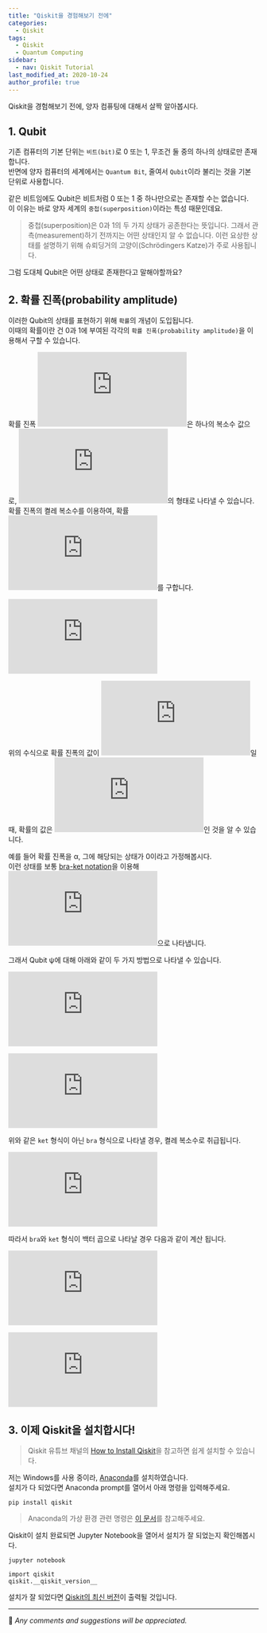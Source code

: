 ```yaml
---
title: "Qiskit을 경험해보기 전에"
categories: 
  - Qiskit
tags:
  - Qiskit
  - Quantum Computing
sidebar:
  - nav: Qiskit Tutorial
last_modified_at: 2020-10-24
author_profile: true
---
```

Qiskit을 경험해보기 전에, 양자 컴퓨팅에 대해서 살짝 알아봅시다.

## 1. Qubit

기존 컴퓨터의 기본 단위는 `비트(bit)`로 0 또는 1, 무조건 둘 중의 하나의 상태로만 존재합니다.<br/>
반면에 양자 컴퓨터의 세계에서는 `Quantum Bit`, 줄여서 `Qubit`이라 불리는 것을 기본 단위로 사용합니다.<br/>

같은 비트임에도 Qubit은 비트처럼 0 또는 1 중 하나만으로는 존재할 수는 없습니다.<br/>
이 이유는 바로 양자 세계의 `중첩(superposition)`이라는 특성 때문인데요.<br/>

>중첩(superposition)은 0과 1의 두 가지 상태가 공존한다는 뜻입니다. 그래서 관측(measurement)하기 전까지는 어떤 상태인지 알 수 없습니다.
>이런 요상한 상태를 설명하기 위해 슈뢰딩거의 고양이(Schrödingers Katze)가 주로 사용됩니다.

그럼 도대체 Qubit은 어떤 상태로 존재한다고 말해야할까요?

## 2. 확률 진폭(probability amplitude)

이러한 Qubit의 상태를 표현하기 위해 `확률`의 개념이 도입됩니다.<br/>
이때의 확률이란 건 0과 1에 부여된 각각의 `확률 진폭(probability amplitude)`을 이용해서 구할 수 있습니다.

확률 진폭 ![r](https://latex.codecogs.com/gif.latex?%5Cfn_jvn%20r)은 하나의 복소수 값으로,
![복소수](https://latex.codecogs.com/gif.latex?%5Cfn_jvn%20r%3Da&plus;bi)의 형태로 나타낼 수 있습니다.<br/>
확률 진폭의 켤레 복소수를 이용하여, 확률 ![p](https://latex.codecogs.com/gif.latex?%5Cfn_jvn%20p)를 구합니다.<br/>

![수식](https://latex.codecogs.com/gif.latex?%5Cfn_jvn%20p%20%3D%20%7C%7Cr%7C%7C%5E2%20%3D%20%28a&plus;bi%29%28a-bi%29%20%3D%20a%5E2&plus;b%5E2)<br/>

위의 수식으로 확률 진폭의 값이 ![확률 진폭](https://latex.codecogs.com/gif.latex?%5Cfn_jvn%20a&plus;bi)일 때,
확률의 값은 ![확률](https://latex.codecogs.com/gif.latex?%5Cfn_jvn%20a%5E2&plus;b%5E2)인 것을 알 수 있습니다.<br/>

예를 들어 확률 진폭을 &alpha;, 그에 해당되는 상태가 0이라고 가정해봅시다.<br/>
이런 상태를 보통 [bra-ket notation](https://en.wikipedia.org/wiki/Bra%E2%80%93ket_notation)을 이용해
![alpha](https://latex.codecogs.com/gif.latex?%5Cfn_jvn%20%5Calpha%7C0%3E)으로 나타냅니다.<br/>

그래서 Qubit &psi;에 대해 아래와 같이 두 가지 방법으로 나타낼 수 있습니다.<br/>

![수식1](https://latex.codecogs.com/gif.latex?%5Cfn_jvn%20%7C%5Cpsi%20%3E%20%3D%20%5Calpha%7C0%3E&plus;%5Cbeta%7C1%3E)<br/>

![수식2](https://latex.codecogs.com/gif.latex?%5Cfn_jvn%20%7C%5Cpsi%20%3E%20%3D%20%5Cbinom%7B%5Calpha%7D%7B%5Cbeta%7D)<br/>

위와 같은 `ket` 형식이 아닌 `bra` 형식으로 나타낼 경우, 켤레 복소수로 취급됩니다.<br/>

![dagger](https://latex.codecogs.com/gif.latex?%5Cfn_jvn%20%3C%5Cpsi%20%7C%20%3D%20%5Cbinom%7B%5Calpha%7D%7B%5Cbeta%7D%5E%5Cdagger%20%3D%20%5Cbegin%7Bpmatrix%7D%20%5Calpha%5E%5Cdagger%20%26%20%5Cbeta%5E%5Cdagger%20%5Cend%7Bpmatrix%7D)<br/>

따라서 `bra`와 `ket` 형식이 백터 곱으로 나타날 경우 다음과 같이 계산 됩니다.<br/>

![bra-ket](https://latex.codecogs.com/gif.latex?%5Cfn_jvn%20%3C%5Cpsi%20%7C%5Ccdot%20%7C%5Cpsi%3E%20%3D%20%3C%5Cpsi%20%7C%5Cpsi%3E%20%3D%20%5Cbegin%7Bpmatrix%7D%20%5Calpha%5E%5Cdagger%20%26%20%5Cbeta%5E%5Cdagger%20%5Cend%7Bpmatrix%7D%5Ccdot%5Cbinom%7B%5Calpha%7D%7B%5Cbeta%7D%20%3D%20%5Calpha%5E%5Cdagger%5Calpha%20&plus;%5Cbeta%5E%5Cdagger%5Cbeta)<br/>

![ket-bra](https://latex.codecogs.com/gif.latex?%5Cfn_jvn%20%7C%5Cpsi%3E%20%5Ccdot%20%3C%5Cpsi%20%7C%3D%20%7C%5Cpsi%3E%20%3C%5Cpsi%7C%20%3D%20%5Cbinom%7B%5Calpha%7D%7B%5Cbeta%7D%20%5Ccdot%20%5Cbegin%7Bpmatrix%7D%20%5Calpha%5E%5Cdagger%20%26%20%5Cbeta%5E%5Cdagger%20%5Cend%7Bpmatrix%7D%20%3D%20%5Cbegin%7Bpmatrix%7D%20%5Calpha%5Calpha%5E%5Cdagger%20%26%20%5Calpha%5Cbeta%5E%5Cdagger%5C%5C%20%5Cbeta%5Calpha%5E%5Cdagger%20%26%20%5Cbeta%5Cbeta%5E%5Cdagger%20%5Cend%7Bpmatrix%7D)<br/>

## 3. 이제 Qiskit을 설치합시다!

>Qiskit 유튜브 채널의 [How to Install Qiskit](https://youtu.be/M4EkW4VwhcI)을 참고하면 쉽게 설치할 수 있습니다.<br/>

저는 Windows를 사용 중이라, [Anaconda](https://www.anaconda.com/products/individual)를 설치하였습니다.<br/>
설치가 다 되었다면 Anaconda prompt를 열어서 아래 명령을 입력해주세요.
```
pip install qiskit
```
>Anaconda의 가상 환경 관련 명령은 [이 문서](https://github.com/tula3and/til/blob/master/Qiskit/Anaconda.md#using-anaconda)를 참고해주세요.

Qiskit이 설치 완료되면 Jupyter Notebook을 열어서 설치가 잘 되었는지 확인해봅시다.
```
jupyter notebook
```
```
import qiskit
qiskit.__qiskit_version__
```
설치가 잘 되었다면 [Qiskit의 최신 버전](https://github.com/Qiskit/qiskit)이 출력될 것입니다.<br/>

---

💬 *Any comments and suggestions will be appreciated.*
